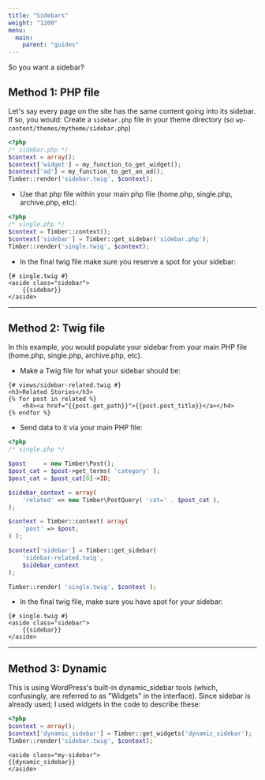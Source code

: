 ```yaml
---
title: "Sidebars"
weight: "1200"
menu:
  main:
    parent: "guides"
---
```


So you want a sidebar?

## Method 1: PHP file

Let's say every page on the site has the same content going into its sidebar. If so, you would:
Create a `sidebar.php` file in your theme directory (so `wp-content/themes/mytheme/sidebar.php`)

```php
<?php
/* sidebar.php */
$context = array();
$context['widget'] = my_function_to_get_widget();
$context['ad'] = my_function_to_get_an_ad();
Timber::render('sidebar.twig', $context);
```

* Use that php file within your main php file (home.php, single.php, archive.php, etc):

```php
<?php
/* single.php */
$context = Timber::context();
$context['sidebar'] = Timber::get_sidebar('sidebar.php');
Timber::render('single.twig', $context);
```

* In the final twig file make sure you reserve a spot for your sidebar:

```twig
{# single.twig #}
<aside class="sidebar">
	{{sidebar}}
</aside>
```

* * *

## Method 2: Twig file

In this example, you would populate your sidebar from your main PHP file (home.php, single.php, archive.php, etc).

* Make a Twig file for what your sidebar should be:

```twig
{# views/sidebar-related.twig #}
<h3>Related Stories</h3>
{% for post in related %}
	<h4><a href="{{post.get_path}}">{{post.post_title}}</a></h4>
{% endfor %}
```

* Send data to it via your main PHP file:

```php
<?php
/* single.php */

$post     = new Timber\Post();
$post_cat = $post->get_terms( 'category' );
$post_cat = $post_cat[0]->ID;

$sidebar_context = array(
	'related' => new Timber\PostQuery( 'cat=' . $post_cat ),
);

$context = Timber::context( array(
	'post' => $post,
) );

$context['sidebar'] = Timber::get_sidebar(
	'sidebar-related.twig',
	$sidebar_context
);

Timber::render( 'single.twig', $context );
```
* In the final twig file, make sure you have spot for your sidebar:

```twig
{# single.twig #}
<aside class="sidebar">
	{{sidebar}}
</aside>
```

* * *

## Method 3: Dynamic

This is using WordPress's built-in dynamic_sidebar tools (which, confusingly, are referred to as "Widgets" in the interface). Since sidebar is already used; I used widgets in the code to describe these:

```php
<?php
$context = array();
$context['dynamic_sidebar'] = Timber::get_widgets('dynamic_sidebar');
Timber::render('sidebar.twig', $context);
```

```twig
<aside class="my-sidebar">
{{dynamic_sidebar}}
</aside>
```
